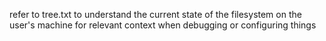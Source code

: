 refer to tree.txt to understand the current state of the filesystem on the user's machine for relevant context when debugging or configuring things